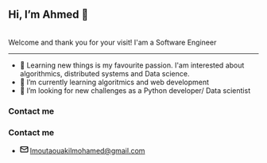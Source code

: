 <h2> Hi, I’m Ahmed 👋 </h2>
<br/>
Welcome and thank you for your visit! I'am a Software Engineer
<hr/>
<ul>
  <li> 👀 Learning new things is my favourite passion. I'am interested about algorithmics, distributed systems and Data science.</li>
  <li> 🌱 I’m currently learning algoritmics and web development </li>
  <li> 💞️ I’m looking for new challenges as a Python developer/ Data scientist </li>
</ul>
<h3>Contact me </>

<h3>Contact me</h3>
<ul>
  <li itemprop="email" aria-label="Email: lmoutaouakilmohamed@gmail.com" class="vcard-detail pt-1 css-truncate css-truncate-target "><svg class="octicon octicon-mail" viewBox="0 0 16 16" version="1.1" width="16" height="16" aria-hidden="true"><path fill-rule="evenodd" d="M1.75 2A1.75 1.75 0 000 3.75v.736a.75.75 0 000 .027v7.737C0 13.216.784 14 1.75 14h12.5A1.75 1.75 0 0016 12.25v-8.5A1.75 1.75 0 0014.25 2H1.75zM14.5 4.07v-.32a.25.25 0 00-.25-.25H1.75a.25.25 0 00-.25.25v.32L8 7.88l6.5-3.81zm-13 1.74v6.441c0 .138.112.25.25.25h12.5a.25.25 0 00.25-.25V5.809L8.38 9.397a.75.75 0 01-.76 0L1.5 5.809z"></path></svg>
          <a class="u-email Link--primary " href="mailto:&#x6c;&#x6d;&#x6f;&#x75;&#x74;&#x61;&#x6f;&#x75;&#x61;&#x6b;&#x69;&#x6c;&#x6d;&#x6f;&#x68;&#x61;&#x6d;&#x65;&#x64;&#x40;&#x67;&#x6d;&#x61;&#x69;&#x6c;&#x2e;&#x63;&#x6f;&#x6d;">&#x6c;&#x6d;&#x6f;&#x75;&#x74;&#x61;&#x6f;&#x75;&#x61;&#x6b;&#x69;&#x6c;&#x6d;&#x6f;&#x68;&#x61;&#x6d;&#x65;&#x64;&#x40;&#x67;&#x6d;&#x61;&#x69;&#x6c;&#x2e;&#x63;&#x6f;&#x6d;</a>
</li>
</ul>
